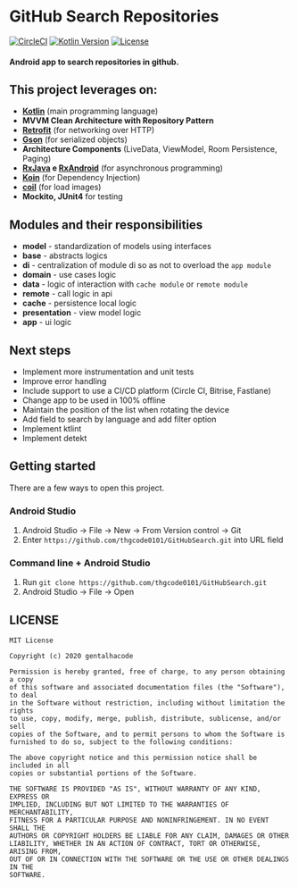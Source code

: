 
# GitHub Search Repositories
[![CircleCI](https://circleci.com/gh/thgcode0101/GitHubSearch.svg?style=svg)](https://circleci.com/gh/thgcode0101/GitHubSearch)
[![Kotlin Version](https://img.shields.io/badge/kotlin-1.3.61-blue.svg)](http://kotlinlang.org/)
[![License](https://img.shields.io/badge/License-Apache%202.0-blue.svg)](http://www.apache.org/licenses/LICENSE-2.0)

#### Android app to search repositories in github.
    
 ## This project leverages on: 
 - **[Kotlin](https://kotlinlang.org/)** (main programming language)  
 - **MVVM Clean Architecture with Repository Pattern**
 - **[Retrofit](https://square.github.io/retrofit/)** (for networking over HTTP)  
 - **[Gson](https://github.com/google/gson)** (for serialized objects)
 - **Architecture Components** (LiveData, ViewModel, Room Persistence, Paging)
 - **[RxJava](https://github.com/ReactiveX/RxJava) e [RxAndroid](https://github.com/ReactiveX/RxAndroid)** (for asynchronous programming)  
 - **[Koin](https://insert-koin.io/)** (for Dependency Injection)  
 - **[coil](https://coil-kt.github.io/coil/getting_started/)** (for load images) 
 - **Mockito, JUnit4** for testing
    
## Modules and their responsibilities
- **model** - standardization of models using interfaces
- **base** - abstracts logics
- **di** - centralization of module di so as not to overload the `app module`
- **domain** - use cases logic
- **data** - logic of interaction with `cache module` or `remote module`
- **remote** - call logic in api
- **cache** - persistence local logic
- **presentation** - view model logic
- **app** - ui logic
## Next steps  
  
- Implement more instrumentation and unit tests  
- Improve error handling  
- Include support to use a CI/CD platform (Circle CI, Bitrise, Fastlane)  
- Change app to be used in 100% offline 
- Maintain the position of the list when rotating the device
- Add field to search by language and add filter option
- Implement ktlint
- Implement detekt

## Getting started

There are a few ways to open this project.

### Android Studio

1. Android Studio -> File -> New -> From Version control -> Git
2. Enter `https://github.com/thgcode0101/GitHubSearch.git` into URL field

### Command line + Android Studio

1. Run `git clone https://github.com/thgcode0101/GitHubSearch.git`
2. Android Studio -> File -> Open

## LICENSE  
  
```  
MIT License  
  
Copyright (c) 2020 gentalhacode  
  
Permission is hereby granted, free of charge, to any person obtaining a copy  
of this software and associated documentation files (the "Software"), to deal  
in the Software without restriction, including without limitation the rights  
to use, copy, modify, merge, publish, distribute, sublicense, and/or sell  
copies of the Software, and to permit persons to whom the Software is  
furnished to do so, subject to the following conditions:  
  
The above copyright notice and this permission notice shall be included in all  
copies or substantial portions of the Software.  
  
THE SOFTWARE IS PROVIDED "AS IS", WITHOUT WARRANTY OF ANY KIND, EXPRESS OR  
IMPLIED, INCLUDING BUT NOT LIMITED TO THE WARRANTIES OF MERCHANTABILITY,  
FITNESS FOR A PARTICULAR PURPOSE AND NONINFRINGEMENT. IN NO EVENT SHALL THE  
AUTHORS OR COPYRIGHT HOLDERS BE LIABLE FOR ANY CLAIM, DAMAGES OR OTHER  
LIABILITY, WHETHER IN AN ACTION OF CONTRACT, TORT OR OTHERWISE, ARISING FROM,  
OUT OF OR IN CONNECTION WITH THE SOFTWARE OR THE USE OR OTHER DEALINGS IN THE  
SOFTWARE.
